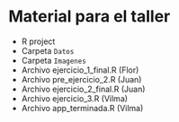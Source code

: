 # Material para el taller

* R project
* Carpeta `Datos` 
* Carpeta `Imagenes`
* Archivo ejercicio_1_final.R (Flor)
* Archivo pre_ejercicio_2.R (Juan)
* Archivo ejercicio_2_final.R (Juan)
* Archivo ejercicio_3.R (Vilma)
* Archivo app_terminada.R (Vilma)
